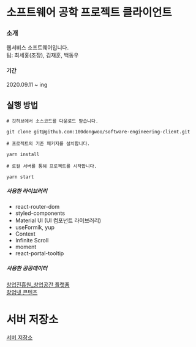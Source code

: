 # 소프트웨어 공학 프로젝트 클라이언트 
### 소개
웹서비스 소프트웨어입니다. <br/>
팀: 최세홍(조장), 김재훈, 백동우
#### 기간
2020.09.11 ~ ing

## 실행 방법 
```
# 깃허브에서 소스코드를 다운로드 받습니다.

git clone git@github.com:100dongwoo/software-engineering-client.git

# 프로젝트의 기존 패키지를 설치합니다.

yarn install

# 로컬 서버를 통해 프로젝트를 시작합니다.

yarn start

```
##### 사용한 라이브러리
- react-router-dom
- styled-components
- Material UI (UI 컴포넌트 라이브러리)
- useFormik, yup
- Context
- Infinite Scroll
- moment
- react-portal-tooltip

##### 사용한 공공데이터
[창업진흥원_창업공간 플랫폼](https://www.data.go.kr/data/15043133/openapi.do) <br/>
[창업넷 콘텐츠](https://www.data.go.kr/data/15001174/openapi.do)
# 서버 저장소

[서버 저장소](https://github.com/kimja7045/software-engineering-server)
